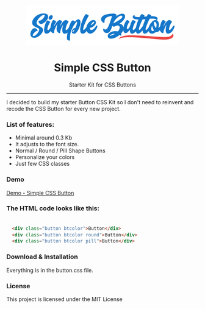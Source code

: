 <p align="center"><img src="Simple-Button.png" /></p>

<h1 align="center"> Simple CSS Button </h1>

<p align="center"> Starter Kit for CSS Buttons</p>

<hr/>

<p> I decided to build my starter Button CSS Kit so I don't need to reinvent and recode the CSS Button for every new project.
 </p>

<h3> List of features: </h3>

<ul>
  <li>Minimal around 0.3 Kb</li>
  <li>It adjusts to the font size.</li>
  <li>Normal / Round / Pill Shape Buttons</li>
  <li>Personalize your colors</li>
  <li>Just few CSS classes</li>
</ul>

<h3> Demo </h3>

<a href="https://vladocar.github.io/Simple-Button/">Demo - Simple CSS Button</a>


<h3> The HTML code looks like this: </h3>

```html

  <div class="button btcolor">Button</div>
  <div class="button btcolor round">Button</div>
  <div class="button btcolor pill">Button</div>

```

<h3> Download & Installation </h3>

Everything is in the button.css file.

<h3>License</h3>

This project is licensed under the MIT License
